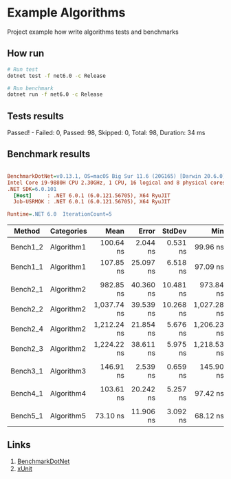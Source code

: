 # Example Algorithms

Project example how write algorithms tests and benchmarks

## How run

```bash
# Run test
dotnet test -f net6.0 -c Release

# Run benchmark
dotnet run -f net6.0 -c Release
```

## Tests results

Passed!  - Failed:     0, Passed:    98, Skipped:     0, Total:    98, Duration: 34 ms

## Benchmark results

``` ini

BenchmarkDotNet=v0.13.1, OS=macOS Big Sur 11.6 (20G165) [Darwin 20.6.0]
Intel Core i9-9880H CPU 2.30GHz, 1 CPU, 16 logical and 8 physical cores
.NET SDK=6.0.101
  [Host]     : .NET 6.0.1 (6.0.121.56705), X64 RyuJIT
  Job-USRMOK : .NET 6.0.1 (6.0.121.56705), X64 RyuJIT

Runtime=.NET 6.0  IterationCount=5

```
|   Method | Categories |        Mean |     Error |    StdDev |         Min |         Max |      Median | Ratio | RatioSD | Rank |  Gen 0 | Allocated |
|--------- |----------- |------------:|----------:|----------:|------------:|------------:|------------:|------:|--------:|-----:|-------:|----------:|
| Bench1_2 | Algorithm1 |   100.64 ns |  2.044 ns |  0.531 ns |    99.96 ns |   101.22 ns |   100.72 ns |  0.94 |    0.06 |    1 |      - |         - |
| Bench1_1 | Algorithm1 |   107.85 ns | 25.097 ns |  6.518 ns |    97.09 ns |   114.30 ns |   110.06 ns |  1.00 |    0.00 |    1 |      - |         - |
|          |            |             |           |           |             |             |             |       |         |      |        |           |
| Bench2_1 | Algorithm2 |   982.85 ns | 40.360 ns | 10.481 ns |   973.84 ns |   998.35 ns |   977.08 ns |  1.00 |    0.00 |    1 | 0.4139 |   3,464 B |
| Bench2_2 | Algorithm2 | 1,037.74 ns | 39.539 ns | 10.268 ns | 1,027.28 ns | 1,050.69 ns | 1,035.01 ns |  1.06 |    0.01 |    2 | 0.3796 |   3,176 B |
| Bench2_4 | Algorithm2 | 1,212.24 ns | 21.854 ns |  5.676 ns | 1,206.23 ns | 1,219.35 ns | 1,214.22 ns |  1.23 |    0.02 |    3 | 0.3357 |   2,816 B |
| Bench2_3 | Algorithm2 | 1,224.22 ns | 38.611 ns |  5.975 ns | 1,218.53 ns | 1,231.84 ns | 1,223.25 ns |  1.24 |    0.02 |    3 | 0.3357 |   2,816 B |
|          |            |             |           |           |             |             |             |       |         |      |        |           |
| Bench3_1 | Algorithm3 |   146.91 ns |  2.539 ns |  0.659 ns |   145.90 ns |   147.42 ns |   147.32 ns |  1.00 |    0.00 |    1 | 0.0658 |     552 B |
|          |            |             |           |           |             |             |             |       |         |      |        |           |
| Bench4_1 | Algorithm4 |   103.61 ns | 20.242 ns |  5.257 ns |    97.42 ns |   107.93 ns |   106.61 ns |  1.00 |    0.00 |    1 | 0.0219 |     184 B |
|          |            |             |           |           |             |             |             |       |         |      |        |           |
| Bench5_1 | Algorithm5 |    73.10 ns | 11.906 ns |  3.092 ns |    68.12 ns |    75.58 ns |    74.34 ns |  1.00 |    0.00 |    1 | 0.0191 |     160 B |

## Links

1. [BenchmarkDotNet](https://benchmarkdotnet.org/articles/overview.html)
1. [xUnit](https://xunit.net/#documentation)
